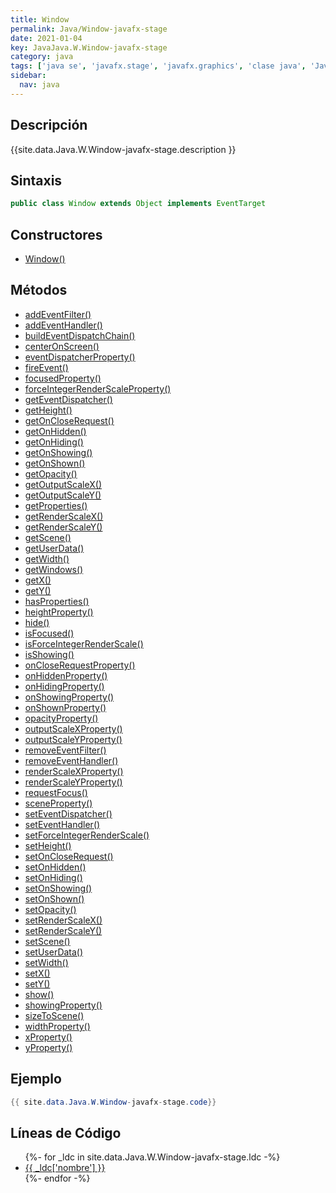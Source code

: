 ```yaml
---
title: Window
permalink: Java/Window-javafx-stage
date: 2021-01-04
key: JavaJava.W.Window-javafx-stage
category: java
tags: ['java se', 'javafx.stage', 'javafx.graphics', 'clase java', 'JavaFX 2.0']
sidebar: 
  nav: java
---
```


## Descripción
{{site.data.Java.W.Window-javafx-stage.description }}

## Sintaxis
~~~java
public class Window extends Object implements EventTarget
~~~

## Constructores
* [Window()](/Java/Window-javafx-stage/Window/)

## Métodos
* [addEventFilter()](/Java/Window-javafx-stage/addEventFilter)
* [addEventHandler()](/Java/Window-javafx-stage/addEventHandler)
* [buildEventDispatchChain()](/Java/Window-javafx-stage/buildEventDispatchChain)
* [centerOnScreen()](/Java/Window-javafx-stage/centerOnScreen)
* [eventDispatcherProperty()](/Java/Window-javafx-stage/eventDispatcherProperty)
* [fireEvent()](/Java/Window-javafx-stage/fireEvent)
* [focusedProperty()](/Java/Window-javafx-stage/focusedProperty)
* [forceIntegerRenderScaleProperty()](/Java/Window-javafx-stage/forceIntegerRenderScaleProperty)
* [getEventDispatcher()](/Java/Window-javafx-stage/getEventDispatcher)
* [getHeight()](/Java/Window-javafx-stage/getHeight)
* [getOnCloseRequest()](/Java/Window-javafx-stage/getOnCloseRequest)
* [getOnHidden()](/Java/Window-javafx-stage/getOnHidden)
* [getOnHiding()](/Java/Window-javafx-stage/getOnHiding)
* [getOnShowing()](/Java/Window-javafx-stage/getOnShowing)
* [getOnShown()](/Java/Window-javafx-stage/getOnShown)
* [getOpacity()](/Java/Window-javafx-stage/getOpacity)
* [getOutputScaleX()](/Java/Window-javafx-stage/getOutputScaleX)
* [getOutputScaleY()](/Java/Window-javafx-stage/getOutputScaleY)
* [getProperties()](/Java/Window-javafx-stage/getProperties)
* [getRenderScaleX()](/Java/Window-javafx-stage/getRenderScaleX)
* [getRenderScaleY()](/Java/Window-javafx-stage/getRenderScaleY)
* [getScene()](/Java/Window-javafx-stage/getScene)
* [getUserData()](/Java/Window-javafx-stage/getUserData)
* [getWidth()](/Java/Window-javafx-stage/getWidth)
* [getWindows()](/Java/Window-javafx-stage/getWindows)
* [getX()](/Java/Window-javafx-stage/getX)
* [getY()](/Java/Window-javafx-stage/getY)
* [hasProperties()](/Java/Window-javafx-stage/hasProperties)
* [heightProperty()](/Java/Window-javafx-stage/heightProperty)
* [hide()](/Java/Window-javafx-stage/hide)
* [isFocused()](/Java/Window-javafx-stage/isFocused)
* [isForceIntegerRenderScale()](/Java/Window-javafx-stage/isForceIntegerRenderScale)
* [isShowing()](/Java/Window-javafx-stage/isShowing)
* [onCloseRequestProperty()](/Java/Window-javafx-stage/onCloseRequestProperty)
* [onHiddenProperty()](/Java/Window-javafx-stage/onHiddenProperty)
* [onHidingProperty()](/Java/Window-javafx-stage/onHidingProperty)
* [onShowingProperty()](/Java/Window-javafx-stage/onShowingProperty)
* [onShownProperty()](/Java/Window-javafx-stage/onShownProperty)
* [opacityProperty()](/Java/Window-javafx-stage/opacityProperty)
* [outputScaleXProperty()](/Java/Window-javafx-stage/outputScaleXProperty)
* [outputScaleYProperty()](/Java/Window-javafx-stage/outputScaleYProperty)
* [removeEventFilter()](/Java/Window-javafx-stage/removeEventFilter)
* [removeEventHandler()](/Java/Window-javafx-stage/removeEventHandler)
* [renderScaleXProperty()](/Java/Window-javafx-stage/renderScaleXProperty)
* [renderScaleYProperty()](/Java/Window-javafx-stage/renderScaleYProperty)
* [requestFocus()](/Java/Window-javafx-stage/requestFocus)
* [sceneProperty()](/Java/Window-javafx-stage/sceneProperty)
* [setEventDispatcher()](/Java/Window-javafx-stage/setEventDispatcher)
* [setEventHandler()](/Java/Window-javafx-stage/setEventHandler)
* [setForceIntegerRenderScale()](/Java/Window-javafx-stage/setForceIntegerRenderScale)
* [setHeight()](/Java/Window-javafx-stage/setHeight)
* [setOnCloseRequest()](/Java/Window-javafx-stage/setOnCloseRequest)
* [setOnHidden()](/Java/Window-javafx-stage/setOnHidden)
* [setOnHiding()](/Java/Window-javafx-stage/setOnHiding)
* [setOnShowing()](/Java/Window-javafx-stage/setOnShowing)
* [setOnShown()](/Java/Window-javafx-stage/setOnShown)
* [setOpacity()](/Java/Window-javafx-stage/setOpacity)
* [setRenderScaleX()](/Java/Window-javafx-stage/setRenderScaleX)
* [setRenderScaleY()](/Java/Window-javafx-stage/setRenderScaleY)
* [setScene()](/Java/Window-javafx-stage/setScene)
* [setUserData()](/Java/Window-javafx-stage/setUserData)
* [setWidth()](/Java/Window-javafx-stage/setWidth)
* [setX()](/Java/Window-javafx-stage/setX)
* [setY()](/Java/Window-javafx-stage/setY)
* [show()](/Java/Window-javafx-stage/show)
* [showingProperty()](/Java/Window-javafx-stage/showingProperty)
* [sizeToScene()](/Java/Window-javafx-stage/sizeToScene)
* [widthProperty()](/Java/Window-javafx-stage/widthProperty)
* [xProperty()](/Java/Window-javafx-stage/xProperty)
* [yProperty()](/Java/Window-javafx-stage/yProperty)

## Ejemplo
~~~java
{{ site.data.Java.W.Window-javafx-stage.code}}
~~~

## Líneas de Código
<ul>
{%- for _ldc in site.data.Java.W.Window-javafx-stage.ldc -%}
   <li>
       <a href="{{_ldc['url'] }}">{{ _ldc['nombre'] }}</a>
   </li>
{%- endfor -%}
</ul>
